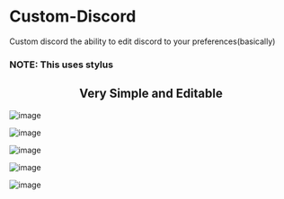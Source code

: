 # Custom-Discord
Custom discord the ability to edit discord to your preferences(basically)

<h3>NOTE: This uses stylus</h3>
<center>
<h2> Very Simple and Editable </h2>
</center>

![image](https://user-images.githubusercontent.com/107376979/173772137-58a36e27-0704-4791-87d2-b47861089f00.png)

![image](https://user-images.githubusercontent.com/107376979/173761755-25c07487-ee73-4ec0-854c-fa5aa8e09a9e.png)

![image](https://user-images.githubusercontent.com/107376979/173760505-8d4f9151-3491-453f-9cf9-98fe24eab8b0.png)

![image](https://user-images.githubusercontent.com/107376979/173760571-fb792efe-8f4c-47bb-b542-80214f4a1a3f.png)

![image](https://user-images.githubusercontent.com/107376979/173760644-9756399c-f072-4373-9ee8-ede4bd820431.png)
  
